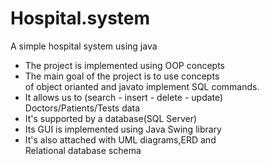 # Hospital.system
<p> A simple hospital system using java </p>
<ul>
        <li>The project is implemented using OOP concepts</li>
        <li>The main goal of the project is to use concepts <br>
            of object orianted and javato implement SQL commands. </li>
        <li>It allows us to (search - insert - delete - update) <br>
            Doctors/Patients/Tests data</li> 
        <li>It's supported by a database(SQL Server)</li>
        <li>Its GUI is implemented using Java Swing library</li>
        <li>It's also attached with UML diagrams,ERD and <br>
            Relational database schema</li>
</ul>
